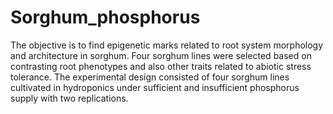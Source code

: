 # Sorghum_phosphorus

   The objective is to find epigenetic marks related to root system morphology and architecture in sorghum. Four sorghum lines were selected based on contrasting root phenotypes and also other traits related to abiotic stress tolerance. The experimental design consisted of four sorghum lines cultivated in hydroponics under sufficient and insufficient phosphorus supply with two replications.


